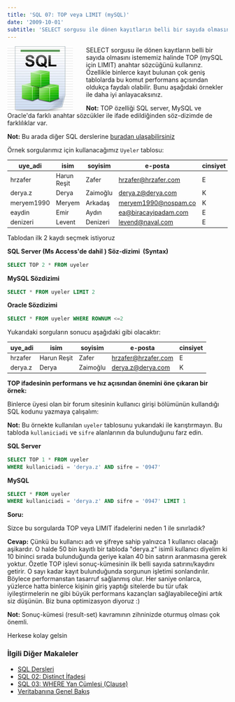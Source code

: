 ```yaml
---
title: 'SQL 07: TOP veya LIMIT (mySQL)'
date: '2009-10-01'
subtitle: 'SELECT sorgusu ile dönen kayıtların belli bir sayıda olmasını istememiz halinde TOP (mySQL için LIMIT) anahtar sözcüğünü kullanırız. Özellikle binlerce kayıt bulunan çok geniş tablolarda bu komut performans açısından oldukça faydalı olabilir.'
---
```


<img align="left" style="margin-right: 30px;margin-bottom: 0px;"  src="img/blog/Schema-SQL1.jpg">

SELECT sorgusu ile dönen kayıtların belli bir sayıda olmasını istememiz halinde TOP (mySQL için LIMIT) anahtar sözcüğünü kullanırız. Özellikle binlerce kayıt bulunan çok geniş tablolarda bu komut performans açısından oldukça faydalı olabilir. Bunu aşağıdaki örnekler ile daha iyi anlayacaksınız. 

**Not:** TOP özelliği SQL server, MySQL ve Oracle'da farklı anahtar sözcükler ile ifade edildiğinden söz-dizimde de farklılıklar var.  

**Not:** Bu arada diğer SQL derslerine [buradan ulaşabilirsiniz](http://www.hrzafer.com/sql-dersleri)

Örnek sorgularımız için kullanacağımız `Uyeler` tablosu:

| uye_adi | isim | soyisim | e-posta | cinsiyet |
| --- | --- | --- | --- | --- |
| hrzafer | Harun Reşit | Zafer | hrzafer@hrzafer.com | E   |
| derya.z | Derya | Zaimoğlu | derya.z@derya.com | K   |
| meryem1990 | Meryem | Arkadaş | meryem1990@nospam.co | K   |
| eaydin | Emir | Aydın | ea@biracayipadam.com | E   |
| denizeri | Levent | Denizeri | levend@naval.com | E   |

Tablodan ilk 2 kaydı seçmek istiyoruz

**SQL Server (Ms Access'de dahil ) Söz-dizimi  (Syntax)**

```sql
SELECT TOP 2 * FROM uyeler
```

**MySQL Sözdizimi**

```sql
SELECT * FROM uyeler LIMIT 2
```

**Oracle Sözdizimi**

```sql
SELECT * FROM uyeler WHERE ROWNUM <=2
```

Yukarıdaki sorguların sonucu aşağıdaki gibi olacaktır:

| uye_adi | isim | soyisim | e-posta | cinsiyet |
| --- | --- | --- | --- | --- |
| hrzafer | Harun Reşit | Zafer | hrzafer@hrzafer.com | E   |
| derya.z | Derya | Zaimoğlu | derya.z@derya.com | K   |

**TOP ifadesinin performans ve hız açısından önemini öne çıkaran bir örnek:** 

Binlerce üyesi olan bir forum sitesinin kullanıcı girişi bölümünün kullandığı SQL kodunu yazmaya çalışalım: 

**Not:** Bu örnekte kullanılan `uyeler` tablosunu yukarıdaki ile karıştırmayın. Bu tabloda `kullaniciadi` ve `sifre` alanlarının da bulunduğunu farz edin. 

**SQL Server**

```sql
SELECT TOP 1 * FROM uyeler
WHERE kullaniciadi = 'derya.z' AND sifre = '0947'
```
**MySQL**

```sql
SELECT * FROM uyeler
WHERE kullaniciadi = 'derya.z' AND sifre = '0947' LIMIT 1
```

**Soru:** 

Sizce bu sorgularda TOP veya LIMIT ifadelerini neden 1 ile sınırladık? 

**Cevap:**
Çünkü bu kullanıcı adı ve şifreye sahip yalnızca 1 kullanıcı olacağı aşikardır. O halde 50 bin kayıtlı bir tabloda "derya.z" isimli kullanıcı diyelim ki 10 bininci sırada bulunduğunda geriye kalan 40 bin satırın aranmasına gerek yoktur. Özetle TOP işlevi sonuç-kümesinin ilk belli sayıda satırını/kaydını getirir. O sayı kadar kayıt bulunduğunda sorgunun işletimi sonlandırılır. Böylece performanstan tasarruf sağlanmış olur. Her saniye onlarca, yüzlerce hatta binlerce kişinin giriş yaptığı sitelerde bu tür ufak iyileştirmelerin ne gibi büyük performans kazançları sağlayabileceğini artık siz düşünün. Biz buna optimizasyon diyoruz :) 

**Not:** Sonuç-kümesi (result-set) kavramının zihninizde oturmuş olması çok önemli.

Herkese kolay gelsin

### İlgili Diğer Makaleler

- [SQL Dersleri](/sql-dersleri)
- [SQL 02: Distinct İfadesi](/sql-distinct-ifadesi)
- [SQL 03: WHERE Yan Cümlesi (Clause)](/sql-where-clause)
- [Veritabanına Genel Bakış](/veritabanina-genel-bakis)

